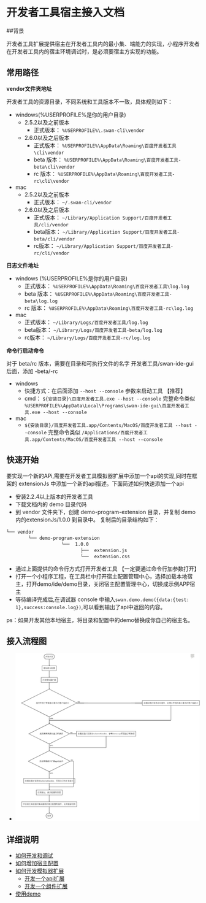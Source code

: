 
# 开发者工具宿主接入文档
##背景

开发者工具扩展提供宿主在开发者工具内的最小集、端能力的实现，小程序开发者在开发者工具内的宿主环境调试时，是必须要宿主方实现的功能。

## 常用路径

**vendor文件夹地址** 

开发者工具的资源目录，不同系统和工具版本不一致，具体规则如下：

- windows(%USERPROFILE%是你的用户目录)
    - 2.5.2以及之前版本
        - 正式版本：  `%USERPROFILE%\.swan-cli\vendor`  
    - 2.6.0以及之后版本
        - 正式版本：  `%USERPROFILE%\AppData\Roaming\百度开发者工具\cli\vendor`  
        - beta 版本：   `%USERPROFILE%\AppData\Roaming\百度开发者工具-beta\cli\vendor`
        - rc 版本：   `%USERPROFILE%\AppData\Roaming\百度开发者工具-rc\cli\vendor`
- mac
    - 2.5.2以及之前版本
        - 正式版本：  `~/.swan-cli/vendor`  
    - 2.6.0以及之后版本
        - 正式版本： `~/Library/Application Support/百度开发者工具/cli/vendor`
        - beta版本： `~/Library/Application Support/百度开发者工具-beta/cli/vendor`
        - rc版本： `~/Library/Application Support/百度开发者工具-rc/cli/vendor`
    
    
**日志文件地址** 

- windows (%USERPROFILE%是你的用户目录)
    - 正式版本：  `%USERPROFILE%\AppData\Roaming\百度开发者工具\log.log`
    - beta 版本：   `%USERPROFILE%\AppData\Roaming\百度开发者工具-beta\log.log`
    - rc 版本：   `%USERPROFILE%\AppData\Roaming\百度开发者工具-rc\log.log`
- mac
    - 正式版本： `~/Library/Logs/百度开发者工具/log.log`
    - beta版本： `~/Library/Logs/百度开发者工具-beta/log.log`
    - rc版本： `~/Library/Logs/百度开发者工具-rc/log.log`

**命令行启动命令**

对于 beta/rc 版本，需要在目录和可执行文件的名字 开发者工具/swan-ide-gui 后面，添加 -beta/-rc 
    
- windows
    - 快捷方式：在后面添加 `--host --console` 参数来启动工具 【推荐】
    - cmd： `${安装目录}\百度开发者工具.exe --host --console` 
    完整命令类似  `%USERPROFILE%\AppData\Local\Programs\swan-ide-gui\百度开发者工具.exe --host --console` 
- mac 
    - `${安装目录}/百度开发者工具.app/Contents/MacOS/百度开发者工具 --host --console` 
    完整命令类似 `/Applications/百度开发者工具.app/Contents/MacOS/百度开发者工具 --host --console`


## 快速开始

要实现一个新的APi,需要在开发者工具模拟器扩展中添加一个api的实现,同时在框架的 extensionJs 中添加一个新的api描述。下面简述如何快速添加一个api

- 安装2.2.4以上版本的开发者工具
- 下载文档内的 demo 目录代码
- 到 vendor 文件夹下，创建 demo-program-extension 目录，并复制 demo 内的extensionJs/1.0.0 到目录中。
复制后的目录结构如下：

```
└── vendor 
        └── demo-program-extension    
                    └──  1.0.0
                           ├──  extension.js
                           └──  extension.css
```
    
- 通过上面提供的命令行方式打开开发者工具 【一定要通过命令行加参数打开】
- 打开一个小程序工程，在工具栏中打开宿主配置管理中心，选择加载本地宿主，打开demo/ide/demo目录，关闭宿主配置管理中心，切换成示例APP宿主
- 等待编译完成后,在调试器 console 中输入`swan.demo.demo({data:{test: 1},success:console.log})`,可以看到输出了api中返回的内容。

ps：如果开发其他本地宿主，将目录和配置中的demo替换成你自己的宿主名。

## 接入流程图
- ![流程图](assets/flow.png)
## 详细说明 
   - [如何开发和调试](开发和调试.md)
   - [如何增加宿主配置](增加宿主配置.md)
   - [如何开发模拟器扩展](开发模拟器扩展.md)
     - [开发一个api扩展](api扩展.md)
     - [开发一个组件扩展](组件扩展.md)
   - [使用demo](demo.md)
 


